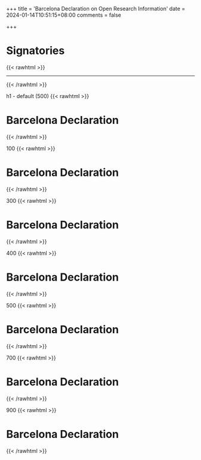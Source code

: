 +++
title = 'Barcelona Declaration on Open Research Information'
date = 2024-01-14T10:51:15+08:00
comments = false

+++

# Signatories
{{< rawhtml >}}
<hr class="small">
{{< /rawhtml >}}

h1 - default (500)
{{< rawhtml >}}
<h1> Barcelona Declaration </h1>
{{< /rawhtml >}}

100
{{< rawhtml >}}
<h1 class="weight_100"> Barcelona Declaration </h1>
{{< /rawhtml >}}

300
{{< rawhtml >}}
<h1 class="weight_300"> Barcelona Declaration </h1>
{{< /rawhtml >}}

400
{{< rawhtml >}}
<h1 class="weight_400"> Barcelona Declaration </h1>
{{< /rawhtml >}}

500
{{< rawhtml >}}
<h1 class="weight_500"> Barcelona Declaration </h1>
{{< /rawhtml >}}

700
{{< rawhtml >}}
<h1 class="weight_700"> Barcelona Declaration</h1>
{{< /rawhtml >}}

900
{{< rawhtml >}}
<h1 class="weight_900"> Barcelona Declaration</h1>
{{< /rawhtml >}}
